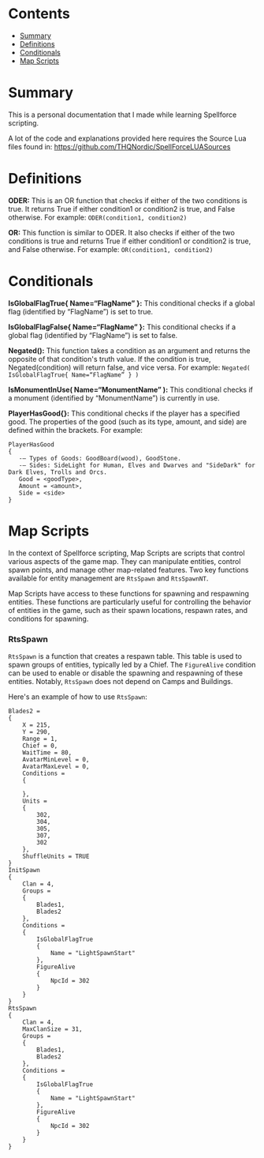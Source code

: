 # Contents

- [Summary](#summary)
- [Definitions](#definitions)
- [Conditionals](#conditionals)
- [Map Scripts](#map-scripts)

# Summary
This is a personal documentation that I made while learning Spellforce scripting.

A lot of the code and explanations provided here requires the Source Lua files found in: https://github.com/THQNordic/SpellForceLUASources

# Definitions
**ODER:** This is an OR function that checks if either of the two conditions is true. It returns True if either condition1 or condition2 is true, and False otherwise. 
For example: `ODER(condition1, condition2)`

**OR:** This function is similar to ODER. It also checks if either of the two conditions is true and returns True if either condition1 or condition2 is true, and False otherwise.
For example: `OR(condition1, condition2)`



# Conditionals
**IsGlobalFlagTrue{ Name=“FlagName” }:** This conditional checks if a global flag (identified by “FlagName”) is set to true.

**IsGlobalFlagFalse{ Name=“FlagName” }:** This conditional checks if a global flag (identified by “FlagName”) is set to false.

**Negated():** This function takes a condition as an argument and returns the opposite of that condition's truth value. If the condition is true, Negated(condition) will return false, and vice versa. 
For example: `Negated( IsGlobalFlagTrue{ Name=“FlagName” } )`

**IsMonumentInUse( Name=“MonumentName” ):** This conditional checks if a monument (identified by “MonumentName”) is currently in use.

**PlayerHasGood{}:** This conditional checks if the player has a specified good. The properties of the good (such as its type, amount, and side) are defined within the brackets.
For example:
```
PlayerHasGood
{
   -– Types of Goods: GoodBoard(wood), GoodStone. 
   -– Sides: SideLight for Human, Elves and Dwarves and "SideDark" for Dark Elves, Trolls and Orcs. 
   Good = <goodType>,
   Amount = <amount>, 
   Side = <side>
}
```

# Map Scripts
In the context of Spellforce scripting, Map Scripts are scripts that control various aspects of the game map. They can manipulate entities, control spawn points, and manage other map-related features. Two key functions available for entity management are `RtsSpawn` and `RtsSpawnNT`.

Map Scripts have access to these functions for spawning and respawning entities. These functions are particularly useful for controlling the behavior of entities in the game, such as their spawn locations, respawn rates, and conditions for spawning.
### RtsSpawn
`RtsSpawn` is a function that creates a respawn table. This table is used to spawn groups of entities, typically led by a Chief. The `FigureAlive` condition can be used to enable or disable the spawning and respawning of these entities. Notably, `RtsSpawn` does not depend on Camps and Buildings.

Here's an example of how to use `RtsSpawn`:
```
Blades2 = 
{
    X = 215,
    Y = 290,
    Range = 1,
    Chief = 0,
    WaitTime = 80,
    AvatarMinLevel = 0,
    AvatarMaxLevel = 0,
    Conditions = 
    {
        
    },
    Units = 
    {
        302,
        304,
        305,
        307,
        302 
    },
    ShuffleUnits = TRUE 
}
InitSpawn
{
    Clan = 4,
    Groups = 
    {
        Blades1,
        Blades2 
    },
    Conditions = 
    {
        IsGlobalFlagTrue
        {
            Name = "LightSpawnStart"
        },
        FigureAlive
        {
            NpcId = 302
        } 
    } 
}
RtsSpawn
{
    Clan = 4,
    MaxClanSize = 31,
    Groups = 
    {
        Blades1,
        Blades2 
    },
    Conditions = 
    {
        IsGlobalFlagTrue
        {
            Name = "LightSpawnStart"
        },
        FigureAlive
        {
            NpcId = 302
        } 
    } 
}
```
